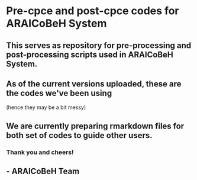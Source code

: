 # Pre-cpce and post-cpce codes for ARAICoBeH System

## This serves as repository for pre-processing and post-processing scripts used in ARAICoBeH System.
## As of the current versions uploaded, these are the codes we've been using
 (hence they may be a bit messy)
 
 
## We are currently preparing rmarkdown files for both set of codes to guide other users.

### Thank you and cheers!
## - ARAICoBeH Team

